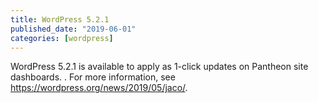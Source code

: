 ```yaml
---
title: WordPress 5.2.1
published_date: "2019-06-01"
categories: [wordpress]
---
```

WordPress 5.2.1  is available to apply as 1-click updates on Pantheon site dashboards. . For more information, see <https://wordpress.org/news/2019/05/jaco/>.
